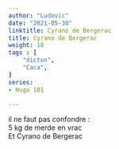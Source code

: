 ```yaml
---
author: "Ludovic"
date: "2021-05-30"
linktitle: Cyrano de Bergerac
title: Cyrano de Bergerac
weight: 18
tags : [
    "dicton",
    "Caca",
]
series:
- Hugo 101

---
```


il ne faut pas confondre :  
5 kg de merde en vrac  
Et Cyrano de Bergerac